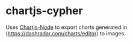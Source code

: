 # chartjs-cypher

Uses [Chartjs-Node](https://github.com/vmpowerio/chartjs-node) to export charts generated in (https://dashradar.com/charts/editor) to images.
